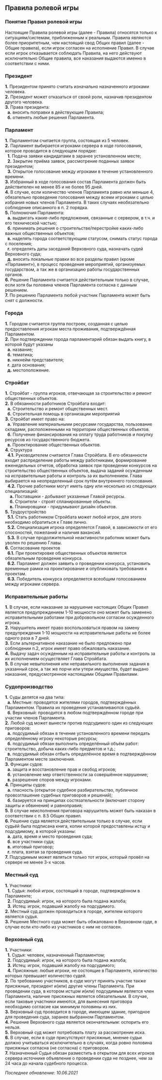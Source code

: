 ## Правила ролевой игры
### Понятие Правил ролевой игры
Настоящие Правила ролевой игры (далее - Правила) относятся только к ситуациям/системам, приближенным к реальным. Правила являются более приоритетным, чем настоящий свод Общих правил (далее - Общие правила), если игрок согласен на исполнение Правил. В случае если игрок отказывается соблюдать Правила, на него действуют исключительно Общие правила, все наказания выдаются именно в соответствии с ними.  
  
### Президент
**1.** Президентом принято считать изначально назначенного игроками человека.  
**2.** Президент может отказаться от своей роли, назначив президентом другого человека.  
**3.** Права президента:  
&nbsp; **а.** вносить поправки в действующие Правила;  
&nbsp; **б.** отменять любые решения Парламента.  
  
### Парламент
**1.** Парламентом считается группа, состоящая из 5 человек.  
**2.** Парламент выбирается игроками сервера в ходе голосования, которое проводится в следующем порядке:  
&nbsp; **1.** Подача заявки кандидатами в заранее установленном месте;  
&nbsp; **2.** Закрытие приёма заявок, рассмотрение поданных заявок президентом;  
&nbsp; **3.** Открытое голосование между игроками в течение установленного времени.  
**3.** Избранный в ходе голосования состав Парламента должен быть действителен не менее 85 и не более 95 дней.  
**4.** В случае, если количество членов Парламента равно или меньше 4, обязательно проведение голосования между всеми игроками с целью избрания новых членов Парламента. В таких случаях необязательно соблюдение описанного в п. 2 порядка.  
**5.** Полномочия Парламента:  
&nbsp; **а.** выдвигать какие-либо предложения, связанные с сервером, в т.ч. и его технической частью;  
&nbsp; **б.** принимать решения о строительстве/перестройке каких-либо важных общественных объектов;  
&nbsp; **в.** наделять города соответствующим статусом, снимать статус города с поселения;  
&nbsp; **г.** определять даты заседаний Верховного суда, назначать судей Верховного суда;  
&nbsp; **д.** вносить локальные правки во все разделы правил (кроме «Парламент»), в процесс проведения мероприятий, организуемых государством, а так же в организацию работы государственных органов.  
**6.** Решение Парламента считается действительным только в случае, если хотя бы половина членов Парламента согласна с данным решением.  
**7.** По решению Парламента любой участник Парламента может быть снят с должности.  
  
### Города
**1.** Городом считается группа построек, созданная с целью предоставления игрокам места проживания, подтверждённая Парламентом.  
**2.** При подтверждении города парламентарий обязан выдать книгу, в которой будут указаны  
&nbsp; **а.** название;  
&nbsp; **б.** тематика;  
&nbsp; **в.** никнейм представителя;  
&nbsp; **г.** дата основания;  
&nbsp; **д.** местоположение.  
  
### Стройбат
**1.** Стройбат - группа игроков, отвечающая за строительство и ремонт общественных объектов.  
**2.** В обязанности работников Стройбата входит:  
&nbsp; **а.** Строительство и ремонт общественных мест.  
&nbsp; **б.** Строительная помощь в организации мероприятий  
**3.** Стройбат имеет право на:  
&nbsp; **а.** Управление материальными ресурсами государства, пользование складами, расположенными на территории общественных объектов.  
&nbsp; **б.** Получение финансирования на оплату труда работников и покупку ресурсов из государственного бюджета.  
&nbsp; **в.** Проектирование общественных обьектов.  
**4.** Структура  
&nbsp; **4.1.** Руководителем считается Глава Стройбата. В его обязанности входит распределение работы между работниками, формирование еженедельных отчетов, обработка заявок при проведении конкурсов на строительство общественных объектов, выдача заданий осужденным на исправительные работы и контроль за их выполнением. Глава выбирается на неопределенный срок путём внутреннего голосования.  
&nbsp; **4.2.** Прочие работники могут иметь одну или несколько из следующих специализаций:  
&nbsp; &nbsp; **a.** Поставщики - добывают указанные Главой ресурсы.  
&nbsp; &nbsp; **б.** Строители - строят спланированные обьекты.  
&nbsp; &nbsp; **в.** Планировщики - придумывают дизайн обьектов.  
**5.** Трудоустройство  
&nbsp; **5.1.** Стать работником Стройбата может любой игрок, для этого необходимо обратиться к Главе лично.  
&nbsp; **5.2.** Специализация игрока определяется Главой, в зависимости от его спосоностей, пожеланий и наличия вакансий.  
&nbsp; **5.3.** В случае продолжительной неактивности работник может быть уволен по решению Главы.  
**6.** Согласование проектов  
&nbsp; **6.1.** При проектировке общественных объектов является обязательным проведение конкурса.  
&nbsp; **6.2.** Парламент должен заявить о проведении конкурса, установить временные рамки на проектирование и опубликовать требования к проектам.  
&nbsp; **6.3.** Победитель конкурса определяется всеобщим голосованием между игроками сервера.  
  
### Исправительные работы
**1.** В случае, если наказание за нарушение настоящих Общих Правил является предупреждением 1-10 мощности оно может быть заменено исправительными работами при добровольном согласии осужденного игрока.  
**2.** Нарушитель имеет право воспользоваться правом на замену предупреждения 1-10 мощности на исправительные работы не более одного раза в 7 дней.  
**3.** Если альтернативное наказание не было предложено при соблюдении п.2, игрок имеет право обжаловать наказание.  
**4.** Выдачу задач осужденным на исправительные работы и контроль за их исполнением осуществляет Глава Стройбата.  
**5.** В случае невыполнения или неправильного выполнения задания в указанный срок, а так же порчи или утери имущества, будет выдано наказание, предусмотренное настоящими Общими Правилами.  
  
### Судопроизводство
**1.** Суды делятся на два типа:  
&nbsp; **а.** Местные: проводятся жителями городов, подтверждённых Парламентом. Правила их проведения устанавливаются судьёй.  
&nbsp; **б.** Верховный: проводится в любом подтверждённом городе при участии членов Парламента.  
**2.** Любой суд может вынести против подсудимого один из следующих приговоров:  
&nbsp; **а.** подсудимый обязан в течение установленного времени передать определённому игроку некоторые ресурсы;  
&nbsp; **б.** подсудимый обязан выполнить определённый объём работ: строительство, добыча каких-либо предметов и т.д.;  
&nbsp; **в.** подсудимый обязан отбыть определённое время в подтверждённом Парламентом месте заключения.  
**3.** Функции судов:  
&nbsp; **а.** защита и восстановление прав и свобод игроков;  
&nbsp; **б.** установление мер ответственности за совершённое нарушение;  
&nbsp; **в.** разрешение споров между игроками.  
**4.** Принципы судов:  
&nbsp; **а.** гласность (открытое судебное разбирательство, публичное провозглашение судебных приговоров и решений);  
&nbsp; **б.** базируется на принципах состязательности (включает сторону защиты и обвинения) и равноправия;  
**5.** В случае неисполнения приговора нарушитель может быть наказан в соответствии с п. 8.5 Общих правил.  
**6.** Решение суда является действительным только в случае, если судьёй была подписана книга, копии которой предоставлены истцу и подсудимому, в которой указаны:  
&nbsp; **а.** дата, время и место проведения суда;  
&nbsp; **б.** все участники суда;  
&nbsp; **в.** итоговый приговор;  
&nbsp; **г.** плата, взятая за проведения суда.  
**7.** Подсудимым может являться только тот игрок, который провёл на сервере не менее 3-х часов.  
  
### Местный суд
**1.** Участники:  
&nbsp; **1.** Судья: любой игрок, состоящий в городе, подтверждённом в Парламенте;  
&nbsp; **2.** Подсудимый: игрок, на которого была подана жалоба;  
&nbsp; **3.** Истец: игрок, подавший жалобу на подсудимого.  
**2.** Местный суд должен проводиться в городе, жителем которого является судья.  
**3.** Решение Местного суда может быть обжаловано в Верховном суде, в случае если кто-либо из участников с ним не согласен.  
  
### Верховный суд
**1.** Участники:  
&nbsp; **1.** Судья: человек, назначенный Парламентом;  
&nbsp; **2.** Подсудимый: игрок, на которого была подана жалоба;  
&nbsp; **3.** Истец: игрок, подавший жалобу на подсудимого;  
&nbsp; **4.** Присяжные: любые игроки, не состоящие в Парламенте, количество которых превышает количество судей.  
**2.** По требованию участников, в суде могут принять участие также присяжные, президент и(или) другие члены Парламента. При проведении суда, в котором истцом и(или) подсудимым является член Парламента, наличие присяжных является обязательным. В случае, если таковые участники имеются, для вынесения приговора необходимо согласие как минимум половины из них.  
**3.** Верховный суд проводится в городе, имеющем здание, пригодное для проведения суда, заранее выбранном Парламентом.  
**4.** Решение Верховного суда является окончательным: оспорить его нельзя.  
**5.** Верховный суд может потребовать плату за рассмотрение иска.  
**6.** В случае, если в суде присутствуют присяжные, мнение судьи должно учитываться исключительно в случаях, когда ровно половина присяжных согласна (не согласна) с приговором.  
**7.** Назначенный Судья обязан разместить в открытом для всех игроков сервера источнике объявление о проведении суда не позднее, чем за 24 часа до начала судебного процесса.  
  
*Последнее обновление: 10.06.2021*